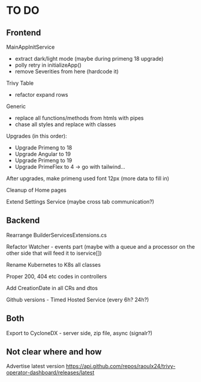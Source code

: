 # TO DO

## Frontend

MainAppInitService
- extract dark/light mode (maybe during primeng 18 upgrade)
- polly retry in initializeApp()
- remove Severities from here (hardcode it)

Trivy Table
- refactor expand rows

Generic
- replace all functions/methods from htmls with pipes
- chase all styles and replace with classes

Upgrades (in this order):
- Upgrade Primeng to 18
- Upgrade Angular to 19
- Upgrade Primeng to 19
- Upgrade PrimeFlex to 4 -> go with tailwind...

After upgrades, make primeng used font 12px (more data to fill in)

Cleanup of Home pages

Extend Settings Service (maybe cross tab communication?)

## Backend

Rearrange BuilderServicesExtensions.cs

Refactor Watcher - events part (maybe with a queue and a processor on the other side that will feed it to iservice[])

Rename Kubernetes to K8s all classes

Proper 200, 404 etc codes in controllers

Add CreationDate in all CRs and dtos

Github versions - Timed Hosted Service (every 6h? 24h?)

## Both

Export to CycloneDX - server side, zip file, async (signalr?)

## Not clear where and how

Advertise latest version
https://api.github.com/repos/raoulx24/trivy-operator-dashboard/releases/latest